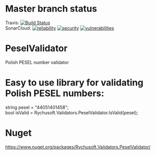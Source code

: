 # Master branch status
Travis: [![Build Status](https://travis-ci.org/Rychu-Pawel/PeselValidator.svg?branch=master)](https://travis-ci.org/Rychu-Pawel/PeselValidator)<br />
SonarCloud: [![reliability](https://sonarcloud.io/api/project_badges/measure?project=PeselValidator&metric=reliability_rating)](https://sonarcloud.io/dashboard?id=PeselValidator)
[![security](https://sonarcloud.io/api/project_badges/measure?project=PeselValidator&metric=security_rating)](https://sonarcloud.io/dashboard?id=PeselValidator)
[![vulnerabilities](https://sonarcloud.io/api/project_badges/measure?project=PeselValidator&metric=vulnerabilities)](https://sonarcloud.io/dashboard?id=PeselValidator)

# PeselValidator
Polish PESEL number validator

# Easy to use library for validating Polish PESEL numbers:
string pesel = "44051401458"; <br />
bool isValid = Rychusoft.Validators.PeselValidator.IsValid(pesel); <br />

# Nuget
https://www.nuget.org/packages/Rychusoft.Validators.PeselValidator/

